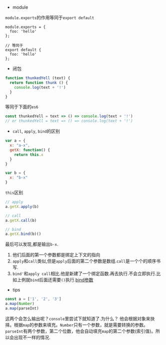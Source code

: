 - module

`module.exports`的作用等同于`export default`
```es6
module.exports = {
  foo: 'hello'
};

// 等同于
export default {
  foo: 'hello'
};
```

- 闭包
```javascript
function thunkedYell (text) {
  return function thunk () {
    console.log(text + '!')
  }
}
```
等同于下面的`es6`
```javascript
const thunkedYell = text => () => console.log(text + '!')
// or thunkedYell = text => () => console.log(text + '!')
```

- `call`, `apply`, `bind`的区别
```javascript
var a = {
  x: "a-x",
  getX: function() {
    return this.x
  }
}

var b = {
  x: "b-x"
}
```
`this`区别
```javascript
// apply
a.getX.apply(b)

// call
a.getX.call(b)

// bind
a.getX.bind(b)()
```
最后可以发现,都是输出`b-x`. 
1. 他们后面的第一个参数都是绑定上下文的指向  
2. `apply`和`call`类似,但是`apply`后面的第二个参数是数组.`call`是一个个的顺序书写.
3. `bind'`和`apply call`相比.他是新建了一个绑定函数.再去执行.不会立即执行.比如上例就`bind`后面还需要`()`执行.[bind参数](https://github.com/xiaohesong/TIL/issues/16)

- tips

```javascript
const a = ['1', '2', '3']
a.map(Number)
a.map(parseInt)
```
这两个会怎么输出呢？`console`里尝试下就知道了.为什么？
他会根据对象来抉择。根据`map`的参数来填充。`Number`只有一个参数，就是需要转换的参数。`parseInt`有两个参数，第二个位数，他会自动填充`map`的第二个参数(索引值)。所以会出现不一样的情况.

